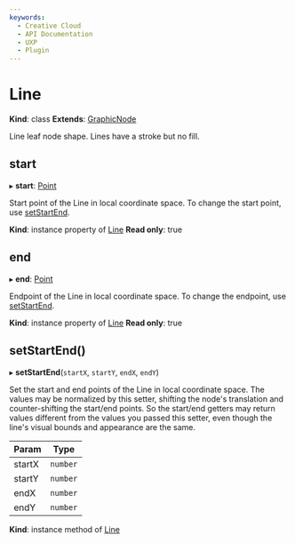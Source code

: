 ```yaml
---
keywords:
  - Creative Cloud
  - API Documentation
  - UXP
  - Plugin
---
```


# Line

**Kind**: class
**Extends**: [GraphicNode](/develop/reference/GraphicNode)

Line leaf node shape. Lines have a stroke but no fill.

## start

▸ **start**: [Point](/develop/reference/scenegraph/#typedef-point)

Start point of the Line in local coordinate space. To change the start point, use [setStartEnd](#setstartend).

**Kind**: instance property of [Line](#line)
**Read only**: true

## end

▸ **end**: [Point](/develop/reference/scenegraph/#typedef-point)

Endpoint of the Line in local coordinate space. To change the endpoint, use [setStartEnd](#setstartend).

**Kind**: instance property of [Line](#line)
**Read only**: true

## setStartEnd()

▸ **setStartEnd**(`startX`, `startY`, `endX`, `endY`)

Set the start and end points of the Line in local coordinate space. The values may be normalized by this setter, shifting the node's
translation and counter-shifting the start/end points. So the start/end getters may return values different from the values you
passed this setter, even though the line's visual bounds and appearance are the same.

| Param  | Type     |
| ------ | -------- |
| startX | `number` |
| startY | `number` |
| endX   | `number` |
| endY   | `number` |

**Kind**: instance method of [Line](#line)
